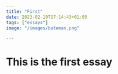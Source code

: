 ```yaml
---
title: "First"
date: 2023-02-10T17:14:43+01:00
tags: ["essays"]
image: "/images/bateman.png"

---
```


# This is the first essay